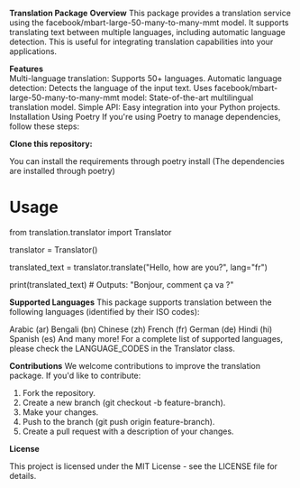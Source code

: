 **Translation Package**
**Overview**
This package provides a translation service using the facebook/mbart-large-50-many-to-many-mmt model. It supports translating text between multiple languages, including automatic language detection. This is useful for integrating translation capabilities into your applications.

**Features**                                             
Multi-language translation: Supports 50+ languages.
Automatic language detection: Detects the language of the input text.
Uses facebook/mbart-large-50-many-to-many-mmt model: State-of-the-art multilingual translation model.
Simple API: Easy integration into your Python projects.
Installation
Using Poetry
If you're using Poetry to manage dependencies, follow these steps:

**Clone this repository:**

You can install the requirements through poetry install (The dependencies are installed through poetry)

# Usage

from translation.translator import Translator

translator = Translator()

translated_text = translator.translate("Hello, how are you?", lang="fr")

print(translated_text)  # Outputs: "Bonjour, comment ça va ?"

**Supported Languages**
This package supports translation between the following languages (identified by their ISO codes):

Arabic (ar)
Bengali (bn)
Chinese (zh)
French (fr)
German (de)
Hindi (hi)
Spanish (es)
And many more!
For a complete list of supported languages, please check the LANGUAGE_CODES in the Translator class.

**Contributions** 
We welcome contributions to improve the translation package. If you'd like to contribute:

1. Fork the repository.
2. Create a new branch (git checkout -b feature-branch).
3. Make your changes.
4. Push to the branch (git push origin feature-branch).
5. Create a pull request with a description of your changes.


**License**

This project is licensed under the MIT License - see the LICENSE file for details.
